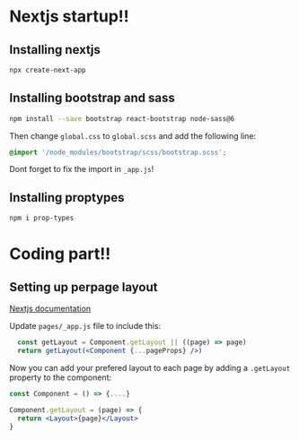 # Nextjs startup!!

## Installing nextjs
```sh
npx create-next-app 
```

## Installing bootstrap and sass
```sh
npm install --save bootstrap react-bootstrap node-sass@6
```

Then change `global.css` to `global.scss` and add the following line:
```scss
@import '/node_modules/bootstrap/scss/bootstrap.scss';
```
Dont forget to fix the import in `_app.js`!

## Installing proptypes
```sh
npm i prop-types
```

# Coding part!!
## Setting up perpage layout
[Nextjs documentation](https://nextjs.org/docs/basic-features/layouts)

Update `pages/_app.js` file to include this:
```jsx
  const getLayout = Component.getLayout || ((page) => page)
  return getLayout(<Component {...pageProps} />)
```
Now you can add your prefered layout to each page by adding a `.getLayout` property to the component:
```jsx
const Component = () => {....}

Component.getLayout = (page) => {
  return <Layout>{page}</Layout>
}

```
